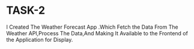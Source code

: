 # TASK-2
I Created The Weather  Forecast App .Which Fetch the Data From The Weather API,Process The Data,And Making It Available  to the Frontend of the Application  for Display.
